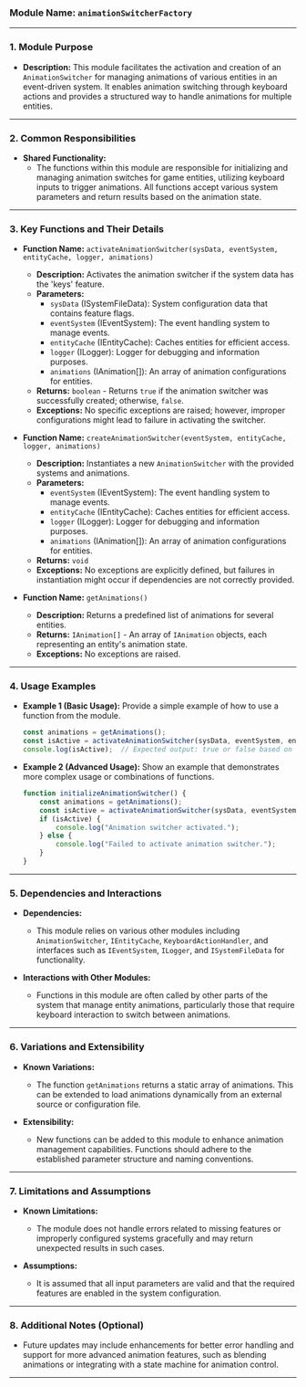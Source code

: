 ### **Module Name:** `animationSwitcherFactory`

---

### **1. Module Purpose**
- **Description:**
  This module facilitates the activation and creation of an `AnimationSwitcher` for managing animations of various entities in an event-driven system. It enables animation switching through keyboard actions and provides a structured way to handle animations for multiple entities.

---

### **2. Common Responsibilities**
- **Shared Functionality:**
  - The functions within this module are responsible for initializing and managing animation switches for game entities, utilizing keyboard inputs to trigger animations. All functions accept various system parameters and return results based on the animation state.

---

### **3. Key Functions and Their Details**
- **Function Name:** `activateAnimationSwitcher(sysData, eventSystem, entityCache, logger, animations)`
  - **Description:** Activates the animation switcher if the system data has the 'keys' feature.
  - **Parameters:**
    - `sysData` (ISystemFileData): System configuration data that contains feature flags.
    - `eventSystem` (IEventSystem): The event handling system to manage events.
    - `entityCache` (IEntityCache): Caches entities for efficient access.
    - `logger` (ILogger): Logger for debugging and information purposes.
    - `animations` (IAnimation[]): An array of animation configurations for entities.
  - **Returns:** `boolean` - Returns `true` if the animation switcher was successfully created; otherwise, `false`.
  - **Exceptions:** No specific exceptions are raised; however, improper configurations might lead to failure in activating the switcher.

- **Function Name:** `createAnimationSwitcher(eventSystem, entityCache, logger, animations)`
  - **Description:** Instantiates a new `AnimationSwitcher` with the provided systems and animations.
  - **Parameters:**
    - `eventSystem` (IEventSystem): The event handling system to manage events.
    - `entityCache` (IEntityCache): Caches entities for efficient access.
    - `logger` (ILogger): Logger for debugging and information purposes.
    - `animations` (IAnimation[]): An array of animation configurations for entities.
  - **Returns:** `void`
  - **Exceptions:** No exceptions are explicitly defined, but failures in instantiation might occur if dependencies are not correctly provided.

- **Function Name:** `getAnimations()`
  - **Description:** Returns a predefined list of animations for several entities.
  - **Returns:** `IAnimation[]` - An array of `IAnimation` objects, each representing an entity's animation state.
  - **Exceptions:** No exceptions are raised.

---

### **4. Usage Examples**
- **Example 1 (Basic Usage):**
  Provide a simple example of how to use a function from the module.

  ```javascript
  const animations = getAnimations();
  const isActive = activateAnimationSwitcher(sysData, eventSystem, entityCache, logger, animations);
  console.log(isActive);  // Expected output: true or false based on feature availability
  ```

- **Example 2 (Advanced Usage):**
  Show an example that demonstrates more complex usage or combinations of functions.

  ```javascript
  function initializeAnimationSwitcher() {
      const animations = getAnimations();
      const isActive = activateAnimationSwitcher(sysData, eventSystem, entityCache, logger, animations);
      if (isActive) {
          console.log("Animation switcher activated.");
      } else {
          console.log("Failed to activate animation switcher.");
      }
  }
  ```

---

### **5. Dependencies and Interactions**
- **Dependencies:**
  - This module relies on various other modules including `AnimationSwitcher`, `IEntityCache`, `KeyboardActionHandler`, and interfaces such as `IEventSystem`, `ILogger`, and `ISystemFileData` for functionality.

- **Interactions with Other Modules:**
  - Functions in this module are often called by other parts of the system that manage entity animations, particularly those that require keyboard interaction to switch between animations.

---

### **6. Variations and Extensibility**
- **Known Variations:**
  - The function `getAnimations` returns a static array of animations. This can be extended to load animations dynamically from an external source or configuration file.

- **Extensibility:**
  - New functions can be added to this module to enhance animation management capabilities. Functions should adhere to the established parameter structure and naming conventions.

---

### **7. Limitations and Assumptions**
- **Known Limitations:**
  - The module does not handle errors related to missing features or improperly configured systems gracefully and may return unexpected results in such cases.

- **Assumptions:**
  - It is assumed that all input parameters are valid and that the required features are enabled in the system configuration.

---

### **8. Additional Notes (Optional)**
- Future updates may include enhancements for better error handling and support for more advanced animation features, such as blending animations or integrating with a state machine for animation control.

---